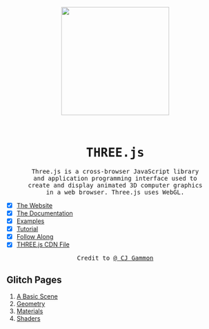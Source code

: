 <p align="center"><img src="https://janakiev.com/assets/webgl_01.gif" width="250px"></p>
<br>
<samp>
<h1 align="center">THREE.js</h1>
<p align="center">
Three.js is a cross-browser JavaScript library<br>
and application programming interface used to<br>
create and display animated 3D computer graphics<br>
in a web browser. Three.js uses WebGL.
</p>
</samp>

- [x] [The Website](https://threejs.org/)
- [x] [The Documentation](https://threejs.org/docs/index.html#manual/en/introduction/Creating-a-scene)
- [x] [Examples](https://threejs.org/examples/#webgl_animation_cloth)
- [x] [Tutorial](https://www.youtube.com/watch?v=biZgx45Mzqo&list=PL08jItIqOb2qyMOhtEUoLh100KpccQiRf&index=2)
- [x] [Follow Along](https://github.com/diving-in/threejs/blob/master/threejs-1_basic.zip)
- [x] [THREE.js CDN File](https://cdnjs.cloudflare.com/ajax/libs/three.js/r118/three.min.js)

<p align="center"><samp>Credit to <a href="https://github.com/cjgammon">@ CJ Gammon</a> </samp></p>

## Glitch Pages

1. [A Basic Scene](https://threejs-basic-scene.glitch.me/)
2. [Geometry](https://2-threejs-geometry.glitch.me/)
3. [Materials](https://3-threejs-materials.glitch.me/)
4. [Shaders](https://4-threejs-shaders.glitch.me/)
